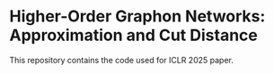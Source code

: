# Higher-Order Graphon Networks: Approximation and Cut Distance

This repository contains the code used for ICLR 2025 paper.
